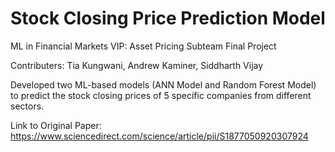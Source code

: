 # Stock Closing Price Prediction Model

ML in Financial Markets VIP: Asset Pricing Subteam Final Project

Contributers: Tia Kungwani, Andrew Kaminer, Siddharth Vijay

Developed two ML-based models (ANN Model and Random Forest Model) to predict the stock closing prices of 5 specific companies from different sectors.

Link to Original Paper:
https://www.sciencedirect.com/science/article/pii/S1877050920307924
